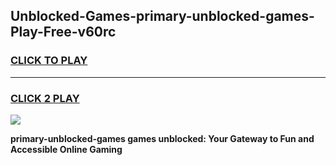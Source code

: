 
## Unblocked-Games-primary-unblocked-games-Play-Free-v60rc
<h3>
<a href="https://premium76.site?title=primary-unblocked-games&ref=10A">CLICK TO PLAY</a></h3>
<hr>

<h3>
<a href="https://premium76.site?title=primary-unblocked-games&ref=10A">CLICK 2 PLAY</a>
  
</h3>

<a href="https://premium76.site?title=primary-unblocked-games&ref=10A"><img src="https://clearcache.store/games.png"></a>


**primary-unblocked-games games unblocked: Your Gateway to Fun and Accessible Online Gaming**
